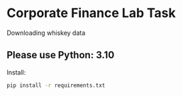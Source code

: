 # Corporate Finance Lab Task
Downloading whiskey data

## Please use Python: 3.10

Install:
```bash
pip install -r requirements.txt
```

